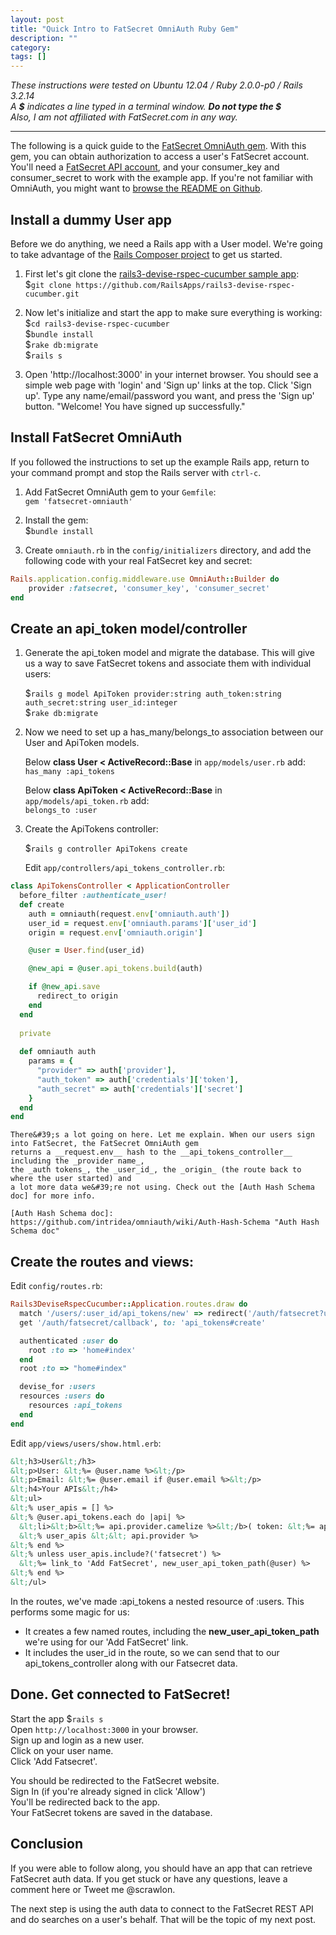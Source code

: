 ```yaml
---
layout: post
title: "Quick Intro to FatSecret OmniAuth Ruby Gem"
description: ""
category: 
tags: []
---
```


*These instructions were tested on Ubuntu 12.04 / Ruby 2.0.0-p0 / Rails 3.2.14*  
*A __$__ indicates a line typed in a terminal window. __Do not type the $__*  
*Also, I am not affiliated with FatSecret.com in any way.*  

---
The following is a quick guide to the [FatSecret OmniAuth gem]. 
With this gem, you can obtain authorization to access a user&#39;s FatSecret account.
You&#39;ll need a [FatSecret API account], and your consumer_key and consumer_secret
to work with the example app. If you&#39;re not familiar with OmniAuth, you might want to [browse the README on Github]. 

[FatSecret OmniAuth gem]: https://github.com/scrawlon/fatsecret-omniauth "FatSecret OmniAuth gem"
[FatSecret API account]: http://platform.fatsecret.com/api/Default.aspx?screen=si "FatSecret API account"
[browse the README on Github]: https://github.com/intridea/omniauth/blob/master/README.md "browse the README on Github"

Install a dummy User app
---
Before we do anything, we need a Rails app with a User model. We&#39;re going to take advantage of the 
[Rails Composer project] to get us started.

[Rails Composer project]: https://github.com/RailsApps/rails-composer "Rails Composer project"  

1. First let&#39;s git clone the [rails3-devise-rspec-cucumber sample app]:  
$`git clone https://github.com/RailsApps/rails3-devise-rspec-cucumber.git`  
 
2. Now let&#39;s initialize and start the app to make sure everything is working:  
$`cd rails3-devise-rspec-cucumber`   
$`bundle install`  
$`rake db:migrate`  
$`rails s`

3. Open 'http://localhost:3000' in your internet browser. You should see a 
simple web page with 'login' and 'Sign up' links at the top. Click 'Sign up'. Type any name/email/password
you want, and press the 'Sign up' button. "Welcome! You have signed up successfully."

[rails3-devise-rspec-cucumber sample app]: https://github.com/RailsApps/rails3-devise-rspec-cucumber "rails3-devise-rspec-cucumber sample app"  

Install FatSecret OmniAuth 
----

If you followed the instructions to set up the example Rails app, return to your command prompt and stop the
Rails server with `ctrl-c`.  

1. Add FatSecret OmniAuth gem to your `Gemfile`:   
`gem 'fatsecret-omniauth'`  

2. Install the gem:    
$`bundle install`  

3. Create `omniauth.rb` in the `config/initializers` directory, and add the following code with your real FatSecret key and secret:  
```ruby
Rails.application.config.middleware.use OmniAuth::Builder do   
    provider :fatsecret, 'consumer_key', 'consumer_secret'   
end   
```

Create an api_token model/controller
---

1. Generate the api_token model and migrate the database. This will give us a way to save FatSecret tokens and associate them
with individual users: 
  
    $`rails g model ApiToken provider:string auth_token:string auth_secret:string user_id:integer`   
    $`rake db:migrate`  

2. Now we need to set up a has_many/belongs_to association between our User and ApiToken models.
      
    Below __class User < ActiveRecord::Base__ in `app/models/user.rb` add:  
    `has_many :api_tokens`  

    Below __class ApiToken < ActiveRecord::Base__ in `app/models/api_token.rb` add:  
    `belongs_to :user`  

3. Create the ApiTokens controller:

    $`rails g controller ApiTokens create`  

    Edit `app/controllers/api_tokens_controller.rb`: 
```ruby
class ApiTokensController < ApplicationController
  before_filter :authenticate_user!
  def create
    auth = omniauth(request.env['omniauth.auth'])
    user_id = request.env['omniauth.params']['user_id']
    origin = request.env['omniauth.origin']

    @user = User.find(user_id)

    @new_api = @user.api_tokens.build(auth) 

    if @new_api.save
      redirect_to origin
    end
  end
  
  private
  
  def omniauth auth
    params = { 
      "provider" => auth['provider'],
      "auth_token" => auth['credentials']['token'],
      "auth_secret" => auth['credentials']['secret'] 
    }
  end
end
```

    There&#39;s a lot going on here. Let me explain. When our users sign into FatSecret, the FatSecret OmniAuth gem 
    returns a __request.env__ hash to the __api_tokens_controller__ including the _provider name_, 
    the _auth tokens_, the _user_id_, the _origin_ (the route back to where the user started) and 
    a lot more data we&#39;re not using. Check out the [Auth Hash Schema doc] for more info.

    [Auth Hash Schema doc]: https://github.com/intridea/omniauth/wiki/Auth-Hash-Schema "Auth Hash Schema doc"
  
Create the routes and views:
---

Edit `config/routes.rb`:  
```ruby
Rails3DeviseRspecCucumber::Application.routes.draw do
  match '/users/:user_id/api_tokens/new' => redirect('/auth/fatsecret?user_id=%{user_id}')
  get '/auth/fatsecret/callback', to: 'api_tokens#create'

  authenticated :user do
    root :to => 'home#index'
  end
  root :to => "home#index"

  devise_for :users
  resources :users do
    resources :api_tokens
  end
end
```
 
Edit `app/views/users/show.html.erb`:
```html
&lt;h3>User&lt;/h3>
&lt;p>User: &lt;%= @user.name %>&lt;/p>
&lt;p>Email: &lt;%= @user.email if @user.email %>&lt;/p>
&lt;h4>Your APIs&lt;/h4>
&lt;ul>
&lt;% user_apis = [] %>
&lt;% @user.api_tokens.each do |api| %>
  &lt;li>&lt;b>&lt;%= api.provider.camelize %>&lt;/b>( token: &lt;%= api.auth_token %>, secret: &lt;%= api.auth_secret %> ) &lt;/li>
  &lt;% user_apis &lt;&lt; api.provider %>
&lt;% end %>
&lt;% unless user_apis.include?('fatsecret') %>
  &lt;%= link_to 'Add FatSecret', new_user_api_token_path(@user) %>
&lt;% end %>
&lt;/ul>
```
  
In the routes, we&#39;ve made :api_tokens a nested resource of :users. This performs some magic for us:  

* It creates a few named routes, including the __new_user_api_token_path__ we&#39;re using for our 'Add FatSecret' link.  
* It includes the user_id in the route, so we can send that to our api_tokens_controller along with our Fatsecret data.  

Done. Get connected to FatSecret!
---

Start the app $`rails s`   
Open `http://localhost:3000` in your browser.  
Sign up and login as a new user.  
Click on your user name.  
Click 'Add Fatsecret'.   

You should be redirected to the FatSecret website.  
Sign In (if you're already signed in click 'Allow')  
You'll be redirected back to the app.   
Your FatSecret tokens are saved in the database.  

Conclusion
---

If you were able to follow along, you should have an app that can retrieve FatSecret auth data.
If you get stuck or have any questions, leave a comment here or Tweet me @scrawlon.  

The next step is using the auth data to connect to the FatSecret REST API and do searches on a user&#39;s
behalf. That will be the topic of my next post.
